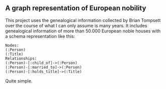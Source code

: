 ## A graph representation of European nobility
This project uses the genealogical information collected by Brian Tompsett over the course of what I can only assume is many years.
It includes genealogical information of more than 50.000 European noble houses with a schema representation like this:

```
Nodes:
(:Person)
(:Title)
Relationships:
(:Person)-[:child_of]->(:Person)
(:Person)-[:married_to]->(:Person)
(:Person)-[:holds_title]->(:Title)
```

Quite simple.
